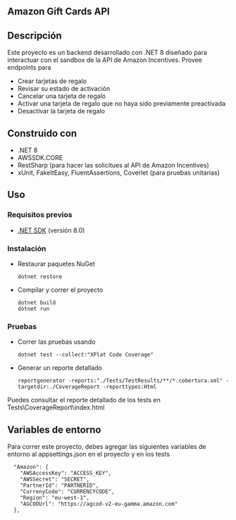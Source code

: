 ## Amazon Gift Cards API

## Descripción
Este proyecto es un backend desarrollado con .NET 8 diseñado para interactuar con el sandbox de la API de Amazon Incentives. Provee endpoints para
* Crear tarjetas de regalo
* Revisar su estado de activación
* Cancelar una tarjeta de regalo
* Activar una tarjeta de regalo que no haya sido previamente preactivada
* Desactivar la tarjeta de regalo

## Construido con

* .NET 8
* AWSSDK.CORE
* RestSharp (para hacer las solicitues al API de Amazon Incentives)
* xUnit, FakeItEasy, FluentAssertions, Coverlet (para pruebas unitarias)

## Uso
### Requisitos previos
- [.NET SDK](https://dotnet.microsoft.com/download) (versión 8.0)

### Instalación
- Restaurar paquetes NuGet
  ```
  dotnet restore
  ```
- Compilar y correr el proyecto
  ```
  dotnet build
  dotnet run
  ```

### Pruebas
- Correr las pruebas usando
  ```
  dotnet test --collect:"XPlat Code Coverage"
  ```
- Generar un reporte detallado
  ```
  reportgenerator -reports:"./Tests/TestResults/**/*.cobertura.xml" -targetdir:./CoverageReport -reporttypes:Html
  ```
Puedes consultar el reporte detallado de los tests en Tests\CoverageReport\index.html

## Variables de entorno
Para correr este proyecto, debes agregar las siguientes variables de entorno al appsettings.json en el proyecto y en los tests

```
  "Amazon": {
    "AWSAccessKey": "ACCESS_KEY",
    "AWSSecret": "SECRET",
    "PartnerId": "PARTNERID",
    "CurrenyCode": "CURRENCYCODE",
    "Region": "eu-west-1",
    "AGCODUrl": "https://agcod-v2-eu-gamma.amazon.com"
  },
```
